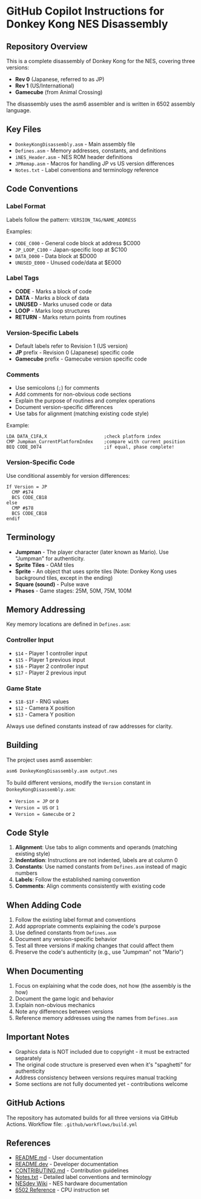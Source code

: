 # GitHub Copilot Instructions for Donkey Kong NES Disassembly

## Repository Overview

This is a complete disassembly of Donkey Kong for the NES, covering three versions:
- **Rev 0** (Japanese, referred to as JP)
- **Rev 1** (US/International)
- **Gamecube** (from Animal Crossing)

The disassembly uses the asm6 assembler and is written in 6502 assembly language.

## Key Files

- `DonkeyKongDisassembly.asm` - Main assembly file
- `Defines.asm` - Memory addresses, constants, and definitions
- `iNES_Header.asm` - NES ROM header definitions
- `JPRemap.asm` - Macros for handling JP vs US version differences
- `Notes.txt` - Label conventions and terminology reference

## Code Conventions

### Label Format

Labels follow the pattern: `VERSION_TAG/NAME_ADDRESS`

Examples:
- `CODE_C000` - General code block at address $C000
- `JP_LOOP_C100` - Japan-specific loop at $C100
- `DATA_D000` - Data block at $D000
- `UNUSED_E000` - Unused code/data at $E000

### Label Tags

- **CODE** - Marks a block of code
- **DATA** - Marks a block of data
- **UNUSED** - Marks unused code or data
- **LOOP** - Marks loop structures
- **RETURN** - Marks return points from routines

### Version-Specific Labels

- Default labels refer to Revision 1 (US version)
- **JP** prefix - Revision 0 (Japanese) specific code
- **Gamecube** prefix - Gamecube version specific code

### Comments

- Use semicolons (`;`) for comments
- Add comments for non-obvious code sections
- Explain the purpose of routines and complex operations
- Document version-specific differences
- Use tabs for alignment (matching existing code style)

Example:
```assembly
LDA DATA_C1FA,X                     ;check platform index
CMP Jumpman_CurrentPlatformIndex    ;compare with current position
BEQ CODE_D074                       ;if equal, phase complete!
```

### Version-Specific Code

Use conditional assembly for version differences:

```assembly
If Version = JP
  CMP #$74
  BCS CODE_CB18
else
  CMP #$78
  BCS CODE_CB18
endif
```

## Terminology

- **Jumpman** - The player character (later known as Mario). Use "Jumpman" for authenticity.
- **Sprite Tiles** - OAM tiles
- **Sprite** - An object that uses sprite tiles (Note: Donkey Kong uses background tiles, except in the ending)
- **Square (sound)** - Pulse wave
- **Phases** - Game stages: 25M, 50M, 75M, 100M

## Memory Addressing

Key memory locations are defined in `Defines.asm`:

### Controller Input
- `$14` - Player 1 controller input
- `$15` - Player 1 previous input
- `$16` - Player 2 controller input
- `$17` - Player 2 previous input

### Game State
- `$18-$1F` - RNG values
- `$12` - Camera X position
- `$13` - Camera Y position

Always use defined constants instead of raw addresses for clarity.

## Building

The project uses asm6 assembler:
```bash
asm6 DonkeyKongDisassembly.asm output.nes
```

To build different versions, modify the `Version` constant in `DonkeyKongDisassembly.asm`:
- `Version = JP` or `0`
- `Version = US` or `1`
- `Version = Gamecube` or `2`

## Code Style

1. **Alignment**: Use tabs to align comments and operands (matching existing style)
2. **Indentation**: Instructions are not indented, labels are at column 0
3. **Constants**: Use named constants from `Defines.asm` instead of magic numbers
4. **Labels**: Follow the established naming convention
5. **Comments**: Align comments consistently with existing code

## When Adding Code

1. Follow the existing label format and conventions
2. Add appropriate comments explaining the code's purpose
3. Use defined constants from `Defines.asm`
4. Document any version-specific behavior
5. Test all three versions if making changes that could affect them
6. Preserve the code's authenticity (e.g., use "Jumpman" not "Mario")

## When Documenting

1. Focus on explaining what the code does, not how (the assembly is the how)
2. Document the game logic and behavior
3. Explain non-obvious mechanics
4. Note any differences between versions
5. Reference memory addresses using the names from `Defines.asm`

## Important Notes

- Graphics data is NOT included due to copyright - it must be extracted separately
- The original code structure is preserved even when it's "spaghetti" for authenticity
- Address consistency between versions requires manual tracking
- Some sections are not fully documented yet - contributions welcome

## GitHub Actions

The repository has automated builds for all three versions via GitHub Actions. Workflow file: `.github/workflows/build.yml`

## References

- [README.md](../README.md) - User documentation
- [README.dev](../README.dev) - Developer documentation
- [CONTRIBUTING.md](../CONTRIBUTING.md) - Contribution guidelines
- [Notes.txt](../Notes.txt) - Detailed label conventions and terminology
- [NESdev Wiki](https://wiki.nesdev.com/) - NES hardware documentation
- [6502 Reference](http://www.6502.org/tutorials/) - CPU instruction set
